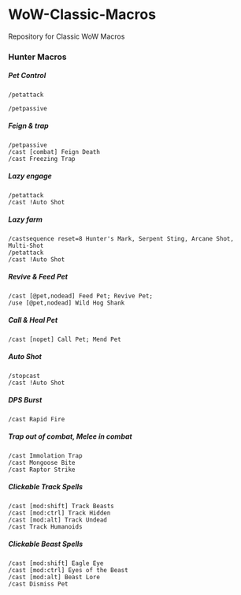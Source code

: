 # WoW-Classic-Macros
Repository for Classic WoW Macros 

### Hunter Macros

##### Pet Control
```
/petattack

/petpassive
```

##### Feign & trap
```#showtooltip
/petpassive
/cast [combat] Feign Death
/cast Freezing Trap
```

##### Lazy engage
```/cast Hunter's Mark
/petattack
/cast !Auto Shot
```

##### Lazy farm
```/targetenemy [noharm]
/castsequence reset=8 Hunter's Mark, Serpent Sting, Arcane Shot, Multi-Shot
/petattack
/cast !Auto Shot
```

##### Revive & Feed Pet
```#showtooltip
/cast [@pet,nodead] Feed Pet; Revive Pet;
/use [@pet,nodead] Wild Hog Shank
```

##### Call & Heal Pet
```#showtooltip
/cast [nopet] Call Pet; Mend Pet
```

##### Auto Shot
```#showtooltip
/stopcast
/cast !Auto Shot
```

##### DPS Burst
```/cast Berserking(Racial)
/cast Rapid Fire
```

##### Trap out of combat, Melee in combat
```#showtooltip
/cast Immolation Trap
/cast Mongoose Bite
/cast Raptor Strike
```

##### Clickable Track Spells
```#showtooltip
/cast [mod:shift] Track Beasts
/cast [mod:ctrl] Track Hidden
/cast [mod:alt] Track Undead
/cast Track Humanoids
```

##### Clickable Beast Spells
```#showtooltip
/cast [mod:shift] Eagle Eye
/cast [mod:ctrl] Eyes of the Beast
/cast [mod:alt] Beast Lore
/cast Dismiss Pet
```

